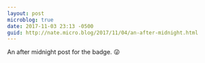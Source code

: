 ```yaml
---
layout: post
microblog: true
date: 2017-11-03 23:13 -0500
guid: http://nate.micro.blog/2017/11/04/an-after-midnight.html
---
```

An after midnight post for the badge. 😜
